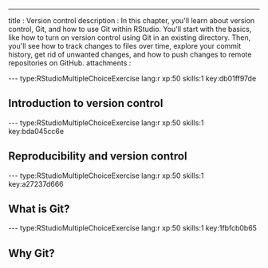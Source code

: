 ---
title       : Version control
description : In this chapter, you'll learn about version control, Git, and how to use Git within RStudio. You'll start with the basics, like how to turn on version control using Git in an existing directory. Then, you'll see how to track changes to files over time, explore your commit history, get rid of unwanted changes, and how to push changes to remote repositories on GitHub.
attachments :


--- type:RStudioMultipleChoiceExercise lang:r xp:50 skills:1 key:db01ff97de
## Introduction to version control

--- type:RStudioMultipleChoiceExercise lang:r xp:50 skills:1 key:bda045cc6e
## Reproducibility and version control


--- type:RStudioMultipleChoiceExercise lang:r xp:50 skills:1 key:a27237d666
## What is Git?

--- type:RStudioMultipleChoiceExercise lang:r xp:50 skills:1 key:1fbfcb0b65
## Why Git?
